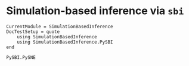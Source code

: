 # Simulation-based inference via `sbi`

```@meta
CurrentModule = SimulationBasedInference
DocTestSetup = quote
    using SimulationBasedInference
    using SimulationBasedInference.PySBI
end
```

```@docs; canonical=false
PySBI.PySNE
```
